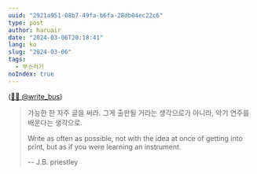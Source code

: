 ```yaml
---
uuid: "2921a951-08b7-49fa-b6fa-28db04ec22c6"
type: post
author: haruair
date: "2024-03-06T20:18:41"
lang: ko
slug: "2024-03-06"
tags:
  - 부스러기
noIndex: true
---
```


([📝🚌 @write_bus](https://twitter.com/write_bus/status/1764504924577276390))

> 가능한 한 자주 글을 써라. 그게 출판될 거라는 생각으로가 아니라, 악기 연주를
> 배운다는 생각으로.
>
> Write as often as possible, not with the idea at once of getting into print,
> but as if you were learning an instrument.
>
> -- J.B. priestley

